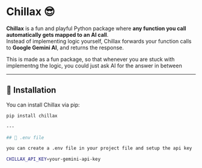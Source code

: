 # Chillax 😎

**Chillax** is a fun and playful Python package where **any function you call automatically gets mapped to an AI call**.  
Instead of implementing logic yourself, Chillax forwards your function calls to **Google Gemini AI**, and returns the response.  

This is made as a fun package, so that whenever you are stuck with implementng the logic, you could just ask AI for the answer in between 

---

## 🔹 Installation

You can install Chillax via pip:

```bash
pip install chillax

---

## 🔹 .env file

you can create a .env file in your project file and setup the api key

CHILLAX_API_KEY=your-gemini-api-key

